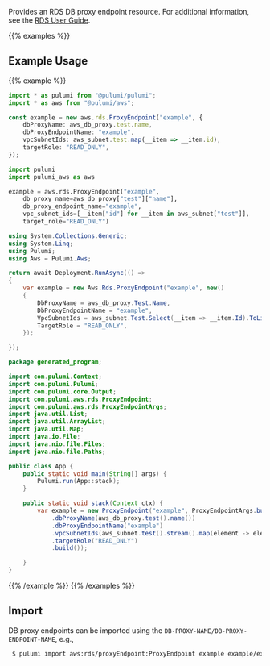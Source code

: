 Provides an RDS DB proxy endpoint resource. For additional information, see the [RDS User Guide](https://docs.aws.amazon.com/AmazonRDS/latest/UserGuide/rds-proxy-endpoints.html).

{{% examples %}}
## Example Usage
{{% example %}}

```typescript
import * as pulumi from "@pulumi/pulumi";
import * as aws from "@pulumi/aws";

const example = new aws.rds.ProxyEndpoint("example", {
    dbProxyName: aws_db_proxy.test.name,
    dbProxyEndpointName: "example",
    vpcSubnetIds: aws_subnet.test.map(__item => __item.id),
    targetRole: "READ_ONLY",
});
```
```python
import pulumi
import pulumi_aws as aws

example = aws.rds.ProxyEndpoint("example",
    db_proxy_name=aws_db_proxy["test"]["name"],
    db_proxy_endpoint_name="example",
    vpc_subnet_ids=[__item["id"] for __item in aws_subnet["test"]],
    target_role="READ_ONLY")
```
```csharp
using System.Collections.Generic;
using System.Linq;
using Pulumi;
using Aws = Pulumi.Aws;

return await Deployment.RunAsync(() => 
{
    var example = new Aws.Rds.ProxyEndpoint("example", new()
    {
        DbProxyName = aws_db_proxy.Test.Name,
        DbProxyEndpointName = "example",
        VpcSubnetIds = aws_subnet.Test.Select(__item => __item.Id).ToList(),
        TargetRole = "READ_ONLY",
    });

});
```
```java
package generated_program;

import com.pulumi.Context;
import com.pulumi.Pulumi;
import com.pulumi.core.Output;
import com.pulumi.aws.rds.ProxyEndpoint;
import com.pulumi.aws.rds.ProxyEndpointArgs;
import java.util.List;
import java.util.ArrayList;
import java.util.Map;
import java.io.File;
import java.nio.file.Files;
import java.nio.file.Paths;

public class App {
    public static void main(String[] args) {
        Pulumi.run(App::stack);
    }

    public static void stack(Context ctx) {
        var example = new ProxyEndpoint("example", ProxyEndpointArgs.builder()        
            .dbProxyName(aws_db_proxy.test().name())
            .dbProxyEndpointName("example")
            .vpcSubnetIds(aws_subnet.test().stream().map(element -> element.id()).collect(toList()))
            .targetRole("READ_ONLY")
            .build());

    }
}
```
{{% /example %}}
{{% /examples %}}

## Import

DB proxy endpoints can be imported using the `DB-PROXY-NAME/DB-PROXY-ENDPOINT-NAME`, e.g.,

```sh
 $ pulumi import aws:rds/proxyEndpoint:ProxyEndpoint example example/example
```

 